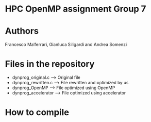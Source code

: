 # HPC OpenMP assignment Group 7

# Authors
Francesco Malferrari, Gianluca Siligardi and Andrea Somenzi

# Files in the repository
* dynprog_original.c --> Original file
* dynprog_rewritten.c --> File rewritten and optimized by us
* dynprog_OpenMP --> File optimized using OpenMP
* dynprog_accelerator --> File optimized using accelerator

# How to compile
